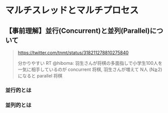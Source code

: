 # マルチスレッドとマルチプロセス

## 【事前理解】並行(Concurrent)と並列(Parallel)について

> https://twitter.com/tnmt/status/318211278810275840
> 
> 分かりやすい RT @hiboma: 羽生さんが将棋の多面指しで小学生100人を一気に相手しているのが concurrent 将棋,  羽生さんが増えて N人 (N≧2) になると parallel 将棋

### 並行的とは



### 並列的とは